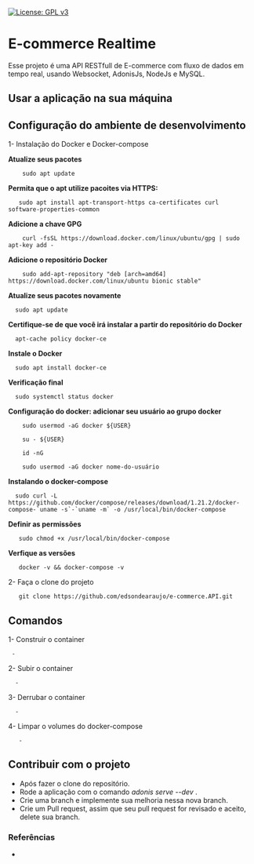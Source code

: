 [![License: GPL v3](https://img.shields.io/badge/License-GPL%20v3-blue.svg)](https://www.gnu.org/licenses/gpl-3.0)

# E-commerce Realtime

Esse projeto é uma API RESTfull de E-commerce com fluxo de dados em tempo real, usando Websocket, AdonisJs, NodeJs e MySQL.

##  Usar a aplicação na sua máquina

## Configuração do ambiente de desenvolvimento

1- Instalação do Docker e Docker-compose

**Atualize seus pacotes**

        sudo apt update

**Permita que o apt utilize pacoites via HTTPS:**

       sudo apt install apt-transport-https ca-certificates curl   software-properties-common

**Adicione a chave GPG**

        curl -fsSL https://download.docker.com/linux/ubuntu/gpg | sudo apt-key add -

**Adicione o repositório Docker**

        sudo add-apt-repository "deb [arch=amd64] https://download.docker.com/linux/ubuntu bionic stable"

**Atualize seus pacotes novamente**

      sudo apt update

**Certifique-se de que você irá instalar a partir do repositório do Docker**

      apt-cache policy docker-ce

**Instale o Docker**

      sudo apt install docker-ce

**Verificação final**

      sudo systemctl status docker

**Configuração do docker: adicionar seu usuário ao grupo docker**

        sudo usermod -aG docker ${USER}

        su - ${USER}

        id -nG

        sudo usermod -aG docker nome-do-usuário

**Instalando o docker-compose**

      sudo curl -L https://github.com/docker/compose/releases/download/1.21.2/docker-compose-`uname -s`-`uname -m` -o /usr/local/bin/docker-compose

**Definir as permissões**

       sudo chmod +x /usr/local/bin/docker-compose

**Verfique as versões**

       docker -v && docker-compose -v

2- Faça o clone do projeto

       git clone https://github.com/edsondearaujo/e-commerce.API.git

## Comandos

1- Construir o container

     -
    
2- Subir o container

      -

3- Derrubar o container

      -

4- Limpar o volumes do docker-compose

       -

## Contribuir com o projeto

- Após fazer o clone do repositório.
- Rode a aplicação com o comando _adonis serve --dev_ .
- Crie uma branch e implemente sua melhoria nessa nova branch.
- Crie um Pull request, assim que seu pull request for revisado e aceito, delete sua branch.




### Referências

-